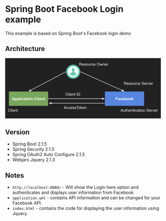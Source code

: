 # Spring Boot Facebook Login example

This example is based on Spring Boot's Facebook login demo

## Architecture
<img src="./images/architecture.png" alt="architecture" />

## Version
- Spring Boot 2.1.5
- Spring Security 2.1.5
- Spring OAuth2 Auto Configure 2.1.5
- Webjars Jquery 2.1.3

## Notes
- `http://localhost:8080/` - Will show the Login here option and authenticates and displays user information from Facebook
- `application.yml` - contains API information and can be changed for your Facebook API.
- `index.html` - contains the code for displaying the user information using Jquery.